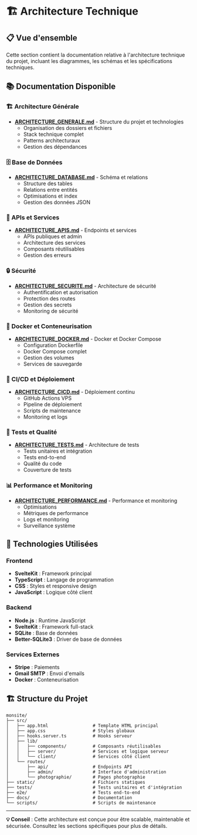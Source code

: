 # 🏗️ Architecture Technique

## 📋 Vue d'ensemble

Cette section contient la documentation relative à l'architecture technique du projet, incluant les diagrammes, les schémas et les spécifications techniques.

## 📚 Documentation Disponible

### 🏗️ Architecture Générale
- **[ARCHITECTURE_GENERALE.md](11-architecture-technique/ARCHITECTURE_GENERALE.md)** - Structure du projet et technologies
  - Organisation des dossiers et fichiers
  - Stack technique complet
  - Patterns architecturaux
  - Gestion des dépendances

### 🗄️ Base de Données
- **[ARCHITECTURE_DATABASE.md](11-architecture-technique/ARCHITECTURE_DATABASE.md)** - Schéma et relations
  - Structure des tables
  - Relations entre entités
  - Optimisations et index
  - Gestion des données JSON

### 🔌 APIs et Services
- **[ARCHITECTURE_APIS.md](11-architecture-technique/ARCHITECTURE_APIS.md)** - Endpoints et services
  - APIs publiques et admin
  - Architecture des services
  - Composants réutilisables
  - Gestion des erreurs

### 🔒 Sécurité
- **[ARCHITECTURE_SECURITE.md](11-architecture-technique/ARCHITECTURE_SECURITE.md)** - Architecture de sécurité
  - Authentification et autorisation
  - Protection des routes
  - Gestion des secrets
  - Monitoring de sécurité

### 🐳 Docker et Conteneurisation
- **[ARCHITECTURE_DOCKER.md](11-architecture-technique/ARCHITECTURE_DOCKER.md)** - Docker et Docker Compose
  - Configuration Dockerfile
  - Docker Compose complet
  - Gestion des volumes
  - Services de sauvegarde

### 🔄 CI/CD et Déploiement
- **[ARCHITECTURE_CICD.md](11-architecture-technique/ARCHITECTURE_CICD.md)** - Déploiement continu
  - GitHub Actions VPS
  - Pipeline de déploiement
  - Scripts de maintenance
  - Monitoring et logs

### 🧪 Tests et Qualité
- **[ARCHITECTURE_TESTS.md](11-architecture-technique/ARCHITECTURE_TESTS.md)** - Architecture de tests
  - Tests unitaires et intégration
  - Tests end-to-end
  - Qualité du code
  - Couverture de tests

### 📊 Performance et Monitoring
- **[ARCHITECTURE_PERFORMANCE.md](11-architecture-technique/ARCHITECTURE_PERFORMANCE.md)** - Performance et monitoring
  - Optimisations
  - Métriques de performance
  - Logs et monitoring
  - Surveillance système

## 🎯 Technologies Utilisées

### Frontend
- **SvelteKit** : Framework principal
- **TypeScript** : Langage de programmation
- **CSS** : Styles et responsive design
- **JavaScript** : Logique côté client

### Backend
- **Node.js** : Runtime JavaScript
- **SvelteKit** : Framework full-stack
- **SQLite** : Base de données
- **Better-SQLite3** : Driver de base de données

### Services Externes
- **Stripe** : Paiements
- **Gmail SMTP** : Envoi d'emails
- **Docker** : Conteneurisation

## 🏗️ Structure du Projet

```
monsite/
├── src/
│   ├── app.html                 # Template HTML principal
│   ├── app.css                  # Styles globaux
│   ├── hooks.server.ts          # Hooks serveur
│   ├── lib/
│   │   ├── components/          # Composants réutilisables
│   │   ├── server/              # Services et logique serveur
│   │   └── client/              # Services côté client
│   └── routes/
│       ├── api/                 # Endpoints API
│       ├── admin/               # Interface d'administration
│       └── photographie/        # Pages photographie
├── static/                      # Fichiers statiques
├── tests/                       # Tests unitaires et d'intégration
├── e2e/                         # Tests end-to-end
├── docs/                        # Documentation
└── scripts/                     # Scripts de maintenance
```

---

**💡 Conseil** : Cette architecture est conçue pour être scalable, maintenable et sécurisée. Consultez les sections spécifiques pour plus de détails.
